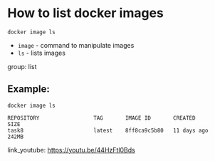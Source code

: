 # How to list docker images

```docker
docker image ls
```

- `image` - command to manipulate images
- `ls` - lists images

group: list

## Example: 
```docker
docker image ls
```
```
REPOSITORY                 TAG       IMAGE ID       CREATED        SIZE
task8                      latest    8ff8ca9c5b80   11 days ago    242MB

```

link_youtube: https://youtu.be/44HzFtl0Bds
